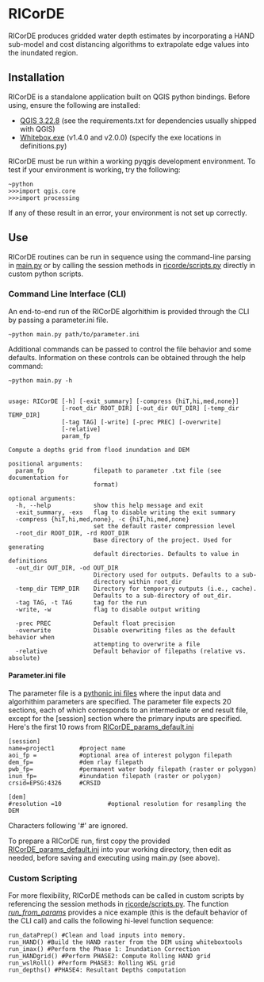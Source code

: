 # RICorDE
RICorDE produces gridded water depth estimates by incorporating a HAND sub-model and cost distancing algorithms to extrapolate edge values into the inundated region. 

## Installation
RICorDE is a standalone application built on QGIS python bindings.  Before using, ensure the following are installed:

- [QGIS 3.22.8](https://download.qgis.org/downloads/) (see the requirements.txt for dependencies usually shipped with QGIS)
- [Whitebox.exe](https://github.com/jblindsay/whitebox-tools) (v1.4.0 and v2.0.0) (specify the exe locations in definitions.py)

RICorDE must be run within a working pyqgis development environment. To test if your environment is working, try the following:

    ~python
    >>>import qgis.core
    >>>import processing

If any of these result in an error, your environment is not set up correctly. 

## Use
RICorDE routines can be run in sequence using the command-line parsing in [main.py](main.py) or by calling the session methods in [ricorde/scripts.py](ricorde/scripts.py) directly in custom python scripts.

### Command Line Interface (CLI)
An end-to-end run of the RICorDE algorhithim is provided through the CLI by passing a parameter.ini file.

`~python main.py path/to/parameter.ini`

Additional commands can be passed to control the file behavior and some defaults. Information on these controls can be obtained through the help command:

    ~python main.py -h

 
    usage: RICorDE [-h] [-exit_summary] [-compress {hiT,hi,med,none}]
                   [-root_dir ROOT_DIR] [-out_dir OUT_DIR] [-temp_dir TEMP_DIR]
                   [-tag TAG] [-write] [-prec PREC] [-overwrite]
                   [-relative]
                   param_fp

    Compute a depths grid from flood inundation and DEM

    positional arguments:
      param_fp              filepath to parameter .txt file (see documentation for
                            format)

    optional arguments:
      -h, --help            show this help message and exit
      -exit_summary, -exs   flag to disable writing the exit summary
      -compress {hiT,hi,med,none}, -c {hiT,hi,med,none}
                            set the default raster compression level
      -root_dir ROOT_DIR, -rd ROOT_DIR
                            Base directory of the project. Used for generating
                            default directories. Defaults to value in definitions
      -out_dir OUT_DIR, -od OUT_DIR
                            Directory used for outputs. Defaults to a sub-
                            directory within root_dir
      -temp_dir TEMP_DIR    Directory for temporary outputs (i.e., cache).
                            Defaults to a sub-directory of out_dir.
      -tag TAG, -t TAG      tag for the run
      -write, -w            flag to disable output writing
 
      -prec PREC            Default float precision
      -overwrite            Disable overwriting files as the default behavior when
                            attempting to overwrite a file
      -relative             Default behavior of filepaths (relative vs. absolute)
 


#### Parameter.ini file

The parameter file is a [pythonic ini files](https://docs.python.org/3/library/configparser.html#supported-ini-file-structure) where the input data and algorhithim parameters are specified. The parameter file expects 20 sections, each of which corresponds to an intermediate or end result file, except for the [session] section where the primary inputs are specified. Here's the first 10 rows from [RICorDE_params_default.ini](RICorDE_params_default.ini) 

    [session]
    name=project1       #project name
    aoi_fp =            #optional area of interest polygon filepath
    dem_fp=             #dem rlay filepath
    pwb_fp=             #permanent water body filepath (raster or polygon)
    inun_fp=            #inundation filepath (raster or polygon)
    crsid=EPSG:4326     #CRSID

    [dem]
    #resolution =10             #optional resolution for resampling the DEM

Characters following '#' are ignored. 

To prepare a RICorDE run, first copy the provided [RICorDE_params_default.ini](RICorDE_params_default.ini) into your working directory, then edit as needed, before saving and executing using main.py (see above).

### Custom Scripting

For more flexibility, RICorDE methods can be called in custom scripts by referencing the session methods in [ricorde/scripts.py](ricorde/scripts.py). The function [_run_from_params_](ricorde\runrs.py) provides a nice example (this is the default behavior of the CLI call) and calls the following hi-level function sequence: 

    run_dataPrep() #Clean and load inputs into memory.
    run_HAND() #Build the HAND raster from the DEM using whiteboxtools
    run_imax() #Perform the Phase 1: Inundation Correction
    run_HANDgrid() #Perform PHASE2: Compute Rolling HAND grid
    run_wslRoll() #Perform PHASE3: Rolling WSL grid
    run_depths() #PHASE4: Resultant Depths computation